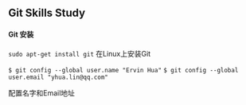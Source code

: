 ## Git Skills Study

#### Git 安装

`sudo apt-get install git` 在Linux上安装Git

`$ git config --global user.name "Ervin Hua"`
`$ git config --global user.email "yhua.lin@qq.com"`

配置名字和Email地址
